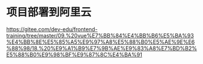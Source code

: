 # 项目部署到阿里云

https://gitee.com/dev-edu/frontend-training/tree/master/09.%20vue%E7%BB%84%E4%BB%B6%E5%BA%93%E4%BB%8E%E5%85%A5%E9%97%A8%E5%88%B0%E5%AE%9E%E6%88%98/18.%20%E9%A1%B9%E7%9B%AE%E9%83%A8%E7%BD%B2%E5%88%B0%E9%98%BF%E9%87%8C%E4%BA%91

<br>

